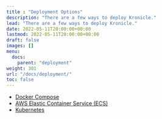 ```yaml
---
title : "Deployment Options"
description: "There are a few ways to deploy Kronicle."
lead: "There are a few ways to deploy Kronicle."
date: 2022-05-11T20:00:00+00:00
lastmod: 2022-05-11T20:00:00+00:00
draft: false
images: []
menu:
  docs:
    parent: "deployment"
weight: 301
url: "/docs/deployment/"
toc: false
---
```


* [Docker Compose](/docs/deployment/docker-compose/)
* [AWS Elastic Container Service (ECS)](/docs/deployment/aws-elastic-container-service/)
* [Kubernetes](/docs/deployment/kubernetes/)
